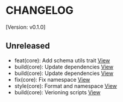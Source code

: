 # CHANGELOG

[Version: v0.1.0]

## Unreleased

*  feat(core): Add schema utils trait [View](./commits/624a6654fef7e8103ca71a92cb41a2695a929ee9)
*  build(core): Update dependencies [View](./commits/6d08a7c10e5dc6ade568aaee3fa9efc46b90f67c)
*  build(core): Update dependencies [View](./commits/23f9a2798e6762fa2865969f839e6ba4cfd8b2ee)
*  fix(core): Fix namespace [View](./commits/5bfff99a4dc6efe98a63866e1a5567e01c0869eb)
*  style(core): Format and namespace [View](./commits/97f1adc947ace93ca687c010280ce1d0f901cb46)
*  build(core): Verioning scripts [View](./commits/91e11c71443fd08b2a548901a8727e77581836be)

